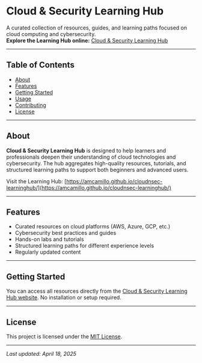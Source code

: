 # Cloud & Security Learning Hub

A curated collection of resources, guides, and learning paths focused on cloud computing and cybersecurity.  
**Explore the Learning Hub online:** [Cloud & Security Learning Hub](https://amcamillo.github.io/cloudnsec-learninghub/)

---

## Table of Contents

- [About](#about)
- [Features](#features)
- [Getting Started](#getting-started)
- [Usage](#usage)
- [Contributing](#contributing)
- [License](#license)

---

## About

**Cloud & Security Learning Hub** is designed to help learners and professionals deepen their understanding of cloud technologies and cybersecurity. The hub aggregates high-quality resources, tutorials, and structured learning paths to support both beginners and advanced users.

Visit the Learning Hub: [https://amcamillo.github.io/cloudnsec-learninghub/](https://amcamillo.github.io/cloudnsec-learninghub/)

---

## Features

- Curated resources on cloud platforms (AWS, Azure, GCP, etc.)
- Cybersecurity best practices and guides
- Hands-on labs and tutorials
- Structured learning paths for different experience levels
- Regularly updated content

---

## Getting Started

You can access all resources directly from the [Cloud & Security Learning Hub website](https://amcamillo.github.io/cloudnsec-learninghub/). No installation or setup required.

---

## License

This project is licensed under the [MIT License](LICENSE).

---

_Last updated: April 18, 2025_
